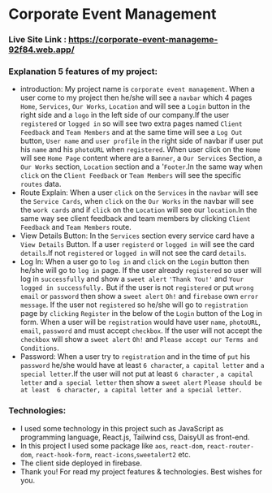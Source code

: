 # Corporate Event Management
### Live Site Link : https://corporate-event-manageme-92f84.web.app/

### Explanation 5 features of my project:

* introduction: 
My project name is `corporate event management`. When a user come to my project
 then he/she will see a `navbar` which 4 pages `Home`, `Services`, `Our Works`,
`Location` and will see a `Login` button in the right side and a `logo` in the left
 side of our company.If the user `registered` or `logged in` so will see two extra 
pages named `Client Feedback` and `Team Members` and at the same time will see a `Log Out`
 button, `User name` and `user profile` in the right side of navbar if user put
his `name` and his `photoURL` when `registered`. When user click on the `Home` will see 
`Home Page` content where are a `Banner`, a `Our Services` Section, a `Our Works` 
section, `Location` section and a '`Footer`.In the same way when `click` on the `Client
 Feedback` or `Team Members` will see the specific `routes` data.
* Route Explain:
When a user `click` on the `Services` in the `navbar` will see the `Service Cards`, 
when `click` on the `Our Works` in the navbar will see the `work cards` and if `click` on 
the `Location` will see our `location`.In the same way see client feedback and team members by 
clicking `Client Feedback` and `Team Members` route.
* View Details Button:
In the `Services` section every service card have a `View Details` Button. If a
 user `registerd` or `logged in` will see the card `details`.If not `registered` or `logged in`
will not see the card `details`.
* Log In:
When a user go to `log in` and `click` on the `Login` button then he/she will go to `log in`
page. If the user already `registered` so user will log in `successfully` and show a `sweet
alert` `'Thank You!'` and `Your logged in successfully.` But if the user is not `registered` or
put `wrong` `email` or `password` then show a `sweet alert` `Oh!` and `firebase` own `error message`.
If the user not `registered` so he/she will go to `registration` page by `clicking` `Register` in 
the below of the `Login` button of the Log in form. When a user will be `registration` would have 
user `name`, `photoURL`, `email`, `password` and must accept `checkbox`. If the user will not accept 
the `checkbox` will show a `sweet alert` `Oh!` and `Please accept our Terms and Conditions`.
* Password:
When a user try to `registration` and in the time of `put` his `password` he/she would have at least 
`6 characte`r, `a capital letter` and `a special letter`.If the user will not put at least 
`6 character` , `a capital letter` and `a special letter` then show a `sweet alert` `Please should be at least 
6 character, a capital letter and a special letter.`
### Technologies: 
* I used some technology in this project such as JavaScript as programming language, React.js, Tailwind css, DaisyUI as front-end.
* In this project I used some package like `aos`, `react-dom`, `react-router-dom`, `react-hook-form`, `react-icons`,`sweetalert2` etc.
* The client side deployed in firebase.
* Thank you! For read my project features & technologies. Best wishes for you.


